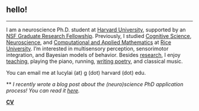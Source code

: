 ## hello!
***
I am a neuroscience Ph.D. student at [Harvard University](http://www.hms.harvard.edu/dms/neuroscience/index.html), supported by an [NSF Graduate Research Fellowship](https://www.nsfgrfp.org/). Previously, I studied [Cognitive Science](http://cogsci.rice.edu/), [Neuroscience](http://neuroscience.rice.edu), and [Computational and Applied Mathematics](http://www.caam.rice.edu/) at [Rice University](http://www.rice.edu/). I’m interested in multisensory perception, sensorimotor integration, and Bayesian models of behavior. Besides [research](./research.html), I enjoy [teaching](./teaching.html), playing the piano, running, [writing poetry](http://subcorticalsongs.wordpress.com/), and classical music.

You can email me at lucylai (at) g (dot) harvard (dot) edu.

** *I recently wrote a blog post about the (neuro)science PhD application process! You can read it [here](https://lucyblogs.wordpress.com/2018/08/02/all-about-phd-applications/).*

**[CV](./lai_cv.pdf)**
